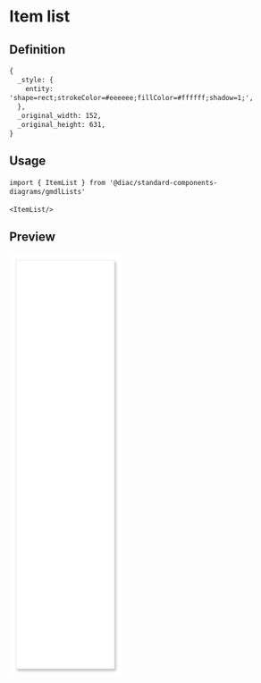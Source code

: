 # Item list

## Definition

```
{
  _style: { 
    entity: 'shape=rect;strokeColor=#eeeeee;fillColor=#ffffff;shadow=1;',
  },
  _original_width: 152,
  _original_height: 631,
}
```

## Usage

```
import { ItemList } from '@diac/standard-components-diagrams/gmdlLists'

<ItemList/>
```

## Preview

<img src="./item-list.png" width="200"/>
